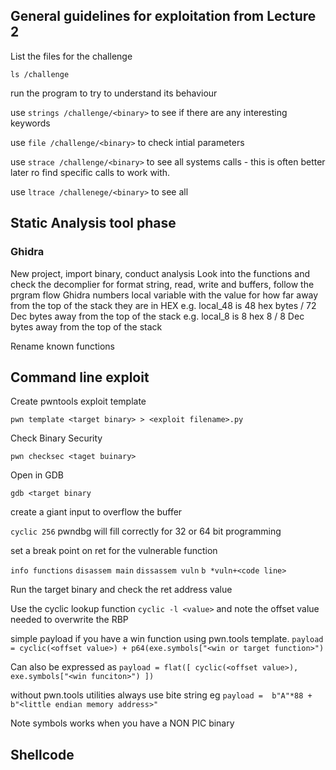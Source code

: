 ## General guidelines for exploitation from Lecture 2

List the files for the challenge

`ls /challenge`

run the program to try to understand its behaviour

use `strings /challenge/<binary>`  to see if there are any interesting keywords

use `file /challenge/<binary>` to check intial parameters

use `strace /challenge/<binary>` to see all systems calls - this is often better later ro find specific calls to work with.

use `ltrace /challenege/<binary>` to see all 

## Static Analysis tool phase

### Ghidra

New project, import binary, conduct analysis
Look into the functions and check the decomplier for format string, read, write and buffers, follow the prgram flow
Ghidra numbers local variable with the value for how far away from the top of the stack they are in HEX 
e.g. local_48 is 48 hex bytes / 72 Dec bytes away from the top of the stack
e.g. local_8 is 8 hex 8 / 8 Dec bytes away from the top of the stack

Rename known functions

## Command line exploit

Create pwntools exploit template

`pwn template <target binary> > <exploit filename>.py`

Check Binary Security

`pwn checksec <taget buinary>`

Open in GDB

`gdb <target binary`

create a giant input to overflow the buffer

`cyclic 256` pwndbg will fill correctly for 32 or 64 bit programming

set a break point on ret for the vulnerable function

`info functions`
`disassem main`
`dissassem vuln`
`b *vuln+<code line>`

Run the target binary and check the ret address value

Use the cyclic lookup function `cyclic -l <value>` and note the offset value needed to overwrite the RBP 

simple payload if you have a win function using pwn.tools template.
`payload = cyclic(<offset value>) + p64(exe.symbols["<win or target function>")`

Can also be expressed as
`payload = flat([
  cyclic(<offset value>),
  exe.symbols["<win funciton>")
])`

without pwn.tools utilities always use bite string eg
`payload =  b"A"*88 + b"<little endian memory address>"`

Note symbols works when you have a NON PIC binary

## Shellcode








